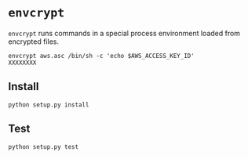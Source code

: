 # `envcrypt`

`envcrypt` runs commands in a special process environment loaded from encrypted files.

```
envcrypt aws.asc /bin/sh -c 'echo $AWS_ACCESS_KEY_ID'
XXXXXXXX
```

## Install

```
python setup.py install
```

## Test

```
python setup.py test
```
